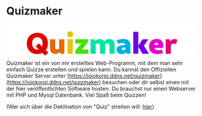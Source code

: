 # Quizmaker

![Quizmaker](https://raw.githubusercontent.com/jjk4/quizmaker/main/img/logo.webp)
Quizmaker ist ein von mir erstelltes Web-Programm, mit dem man sehr einfach Quizze erstellen und spielen kann. 
Du kannst den Offiziellen Quizmaker Server unter [https://jojokorpi.ddns.net/quizmaker](https://jojokorpi.ddns.net/quizmaker) besuchen oder dir selbst einen mit der hier veröffentlichten Software hosten. Du brauchst nur einen Webserver mit PHP und Mysql Datenbank. Viel Spaß beim Quizzen!

(Wer sich über die Deklination von "Quiz" streiten will: [hier](https://www.duden.de/rechtschreibung/Quiz#grammatik))
